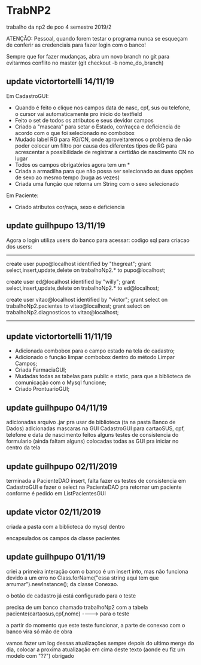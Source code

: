 # TrabNP2
trabalho da np2 de poo 4 semestre 2019/2

ATENÇÃO: Pessoal, quando forem testar o programa nunca se esqueçam de conferir as credenciais para fazer login com o banco!

Sempre que for fazer mudanças, abra um novo branch no git para evitarmos conflito no master (git checkout -b nome_do_branch)


update victortortelli 14/11/19
---
Em CadastroGUI:
- Quando é feito o clique nos campos data de nasc, cpf, sus ou telefone, o cursor vai automaticamente pro inicio do textfield
- Feito o set de todos os atributos e seus devidor campos
- Criado a "mascara" para setar o Estado, cor/raçca e deficiencia de acordo com o que foi selecionado no combobox
- Mudado label RG para RG/CN, onde aproveitaremos o problema de não poder colocar um filtro por causa dos diferentes tipos de RG para acrescentar
a possibilidade de registrar a certidão de nascimento CN no lugar
- Todos os campos obrigatórios agora tem um *
- Criada a armadilha para que não possa ser selecionado as duas opções de sexo ao mesmo tempo (buga as vezes)
- Criada uma função que retorna um String com o sexo selecionado


Em Paciente:
- Criado atributos cor/raça, sexo e deficiencia



update guilhpupo 13/11/19
---
Agora o login utiliza users do banco para acessar:
codigo sql para criacao dos users:
****
create user pupo@localhost identified by "thegreat";
grant select,insert,update,delete on trabalhoNp2.* to pupo@localhost;

create user ed@localhost identified by "willy";
grant select,insert,update,delete on trabalhoNp2.* to ed@localhost;

create user vitao@localhost identified by "victor";
grant select on trabalhoNp2.pacientes to vitao@localhost;
grant select on trabalhoNp2.diagnosticos to vitao@localhost;
****

update victortortelli 11/11/19
---
- Adicionada combobox para o campo estado na tela de cadastro;
- Adicionado o função limpar combobox dentro do método Limpar Campos;
- Criada FarmaciaGUI;
- Mudadas todas as tabelas para public e static, para que a biblioteca de comunicação
com o Mysql funcione;
- Criado ProntuarioGUI;




update guilhpupo 04/11/19
---
adicionadas arquivo .jar pra usar de biblioteca (ta na pasta Banco de Dados)
adicionadas mascaras na GUI CadastroGUI para cartaoSUS, cpf, telefone e data de nascimento
feitos alguns testes de consistencia do formulario (ainda faltam alguns)
colocadas todas as GUI pra iniciar no centro da tela




update guilhpupo 02/11/2019
---
terminada a PacienteDAO insert, falta fazer os testes de consistencia em CadastroGUI e fazer o select na PacienteDAO pra retornar um paciente conforme é pedido em ListPacientesGUI




update victor 02/11/2019
---

criada a pasta com a biblioteca do mysql dentro 

encapsulados os campos da classe pacientes






update guilhpupo 01/11/19
---

criei a primeira interação com o banco é um insert into, mas não funciona devido a um erro no Class.forName("essa string aqui tem que arrumar").newInstance(); da classe Conexao.

o botão de cadastro já está configurado para o teste

precisa de um banco chamado trabalhoNp2 com a tabela paciente(cartaosus,cpf,nome) ----> para o teste

a partir do momento que este teste funcionar, a parte de conexao com o banco vira só mão de obra

vamos fazer um log dessas atualizações sempre depois do ultimo merge do dia, colocar a proxima atualização em cima deste texto (aonde eu fiz um modelo com "??") obrigado




